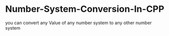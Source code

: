 # Number-System-Conversion-In-CPP

you can convert any Value of any number system to any other number system
